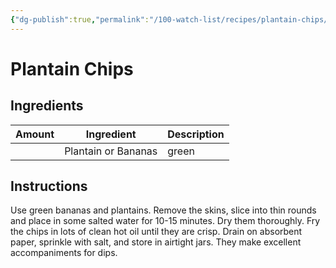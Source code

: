 ```yaml
---
{"dg-publish":true,"permalink":"/100-watch-list/recipes/plantain-chips/","tags":["recipe"]}
---
```


# Plantain Chips    
## Ingredients

| Amount | Ingredient          | Description |
| ------ | ------------------- | ----------- |
|        | Plantain or Bananas | green            |

## Instructions

Use green bananas and plantains. Remove the skins, slice into thin
rounds and place in some salted water for 10-15 minutes. Dry
them thoroughly. Fry the chips in lots of clean hot oil until they are
crisp. Drain on absorbent paper, sprinkle with salt, and store in
airtight jars. They make excellent accompaniments for dips.
